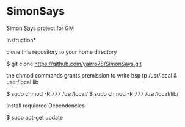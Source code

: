 # SimonSays
Simon Says project for GM

Instruction*

clone this repository to your home directory 

 $ git clone https://github.com/yairro78/SimonSays.git

the chmod commands grants premission to write bsp tp /usr/local &
user/local lib

$ sudo chmod -R 777 /usr/local/
$ sudo chmod -R 777 /usr/local/lib/

Install requiered Dependencies 

$ sudo apt-get update

